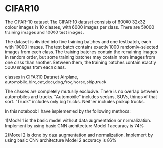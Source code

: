 # CIFAR10

The CIFAR-10 dataset
The CIFAR-10 dataset consists of 60000 32x32 colour images in 10 classes, with 6000 images per class. There are 50000 training images and 10000 test images.

The dataset is divided into five training batches and one test batch, each with 10000 images. The test batch contains exactly 1000 randomly-selected images from each class. The training batches contain the remaining images in random order, but some training batches may contain more images from one class than another. Between them, the training batches contain exactly 5000 images from each class.

classes in CIFAR10 Dataset
Airplane, automobile,bird,cat,deer,dog,frog,horse,ship,truck

The classes are completely mutually exclusive. There is no overlap between automobiles and trucks. "Automobile" includes sedans, SUVs, things of that sort. "Truck" includes only big trucks. Neither includes pickup trucks.

In this notebook I have implemented by the following methods:

1)Model 1 is the basic model without data augmentation or normalization.
Implement by using basic CNN architecture
Model 1 accuracy is 74%

2)Model 2 is done by data augmentation and normalization.
Implement by using basic CNN architecture
Model 2 accuracy is 86%
